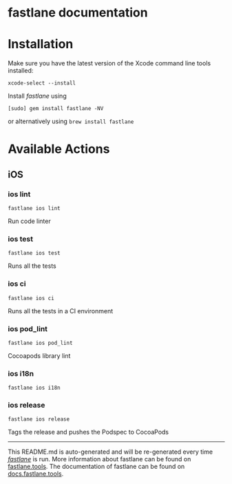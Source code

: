 fastlane documentation
================
# Installation

Make sure you have the latest version of the Xcode command line tools installed:

```
xcode-select --install
```

Install _fastlane_ using
```
[sudo] gem install fastlane -NV
```
or alternatively using `brew install fastlane`

# Available Actions
## iOS
### ios lint
```
fastlane ios lint
```
Run code linter
### ios test
```
fastlane ios test
```
Runs all the tests
### ios ci
```
fastlane ios ci
```
Runs all the tests in a CI environment
### ios pod_lint
```
fastlane ios pod_lint
```
Cocoapods library lint
### ios i18n
```
fastlane ios i18n
```

### ios release
```
fastlane ios release
```
Tags the release and pushes the Podspec to CocoaPods

----

This README.md is auto-generated and will be re-generated every time [_fastlane_](https://fastlane.tools) is run.
More information about fastlane can be found on [fastlane.tools](https://fastlane.tools).
The documentation of fastlane can be found on [docs.fastlane.tools](https://docs.fastlane.tools).
